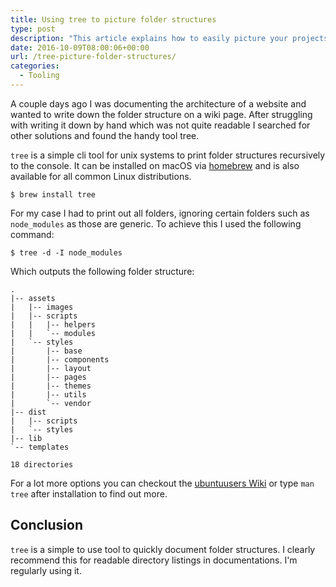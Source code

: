 ```yaml
---
title: Using tree to picture folder structures
type: post
description: "This article explains how to easily picture your projects folder structure using the command line programm tree for unix systems."
date: 2016-10-09T08:00:06+00:00
url: /tree-picture-folder-structures/
categories:
  - Tooling
---
```

A couple days ago I was documenting the architecture of a website and wanted to write down the folder structure on a wiki page. After struggling with writing it down by hand which was not quite readable I searched for other solutions and found the handy tool tree.

`tree` is a simple cli tool for unix systems to print folder structures recursively to the console. It can be installed on macOS via [homebrew][1] and is also available for all common Linux distributions.

<pre><code class="language-bash">$ brew install tree</code></pre>

For my case I had to print out all folders, ignoring certain folders such as `node_modules` as those are generic. To achieve this I used the following command:

<pre><code class="language-bash">$ tree -d -I node_modules</code></pre>

Which outputs the following folder structure:

<pre><code class="language-bash">.
|-- assets
|   |-- images
|   |-- scripts
|   |   |-- helpers
|   |   `-- modules
|   `-- styles
|       |-- base
|       |-- components
|       |-- layout
|       |-- pages
|       |-- themes
|       |-- utils
|       `-- vendor
|-- dist
|   |-- scripts
|   `-- styles
|-- lib
`-- templates

18 directories</code></pre>

For a lot more options you can checkout the [ubuntuusers Wiki][2] or type `man tree` after installation to find out more.

## Conclusion

`tree` is a simple to use tool to quickly document folder structures. I clearly recommend this for readable directory listings in documentations. I'm regularly using it.

 [1]: http://brew.sh/
 [2]: https://wiki.ubuntuusers.de/tree/
